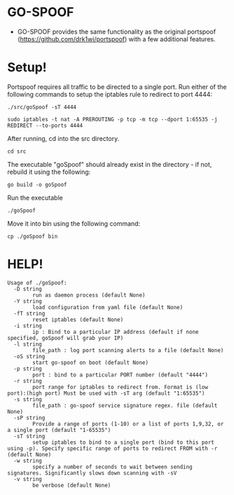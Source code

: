 # GO-SPOOF

- GO-SPOOF provides the same functionality as the original portspoof (https://github.com/drk1wi/portspoof) with a few additional features. 


# Setup!

Portspoof requires all traffic to be directed to a single port. 
Run either of the following commands to setup the iptables rule to redirect to port 4444:

```./src/goSpoof -sT 4444```

```sudo iptables -t nat -A PREROUTING -p tcp -m tcp --dport 1:65535 -j REDIRECT --to-ports 4444```

After running, cd into the src directory.

```cd src```

The executable "goSpoof" should already exist in the directory - if not, rebuild it using the following: 

```go build -o goSpoof```

Run the executable

```./goSpoof```

Move it into bin using the following command: 

```cp ./goSpoof bin```

# HELP!

```
Usage of ./goSpoof:
  -D string
        run as daemon process (default None)
  -Y string
        load configuration from yaml file (default None)
  -fT string
        reset iptables (default None)
  -i string
        ip : Bind to a particular IP address (default if none specified, goSpoof will grab your IP)
  -l string
        file_path : log port scanning alerts to a file (default None)
  -oS string
        start go-spoof on boot (default None)
  -p string
        port : bind to a particular PORT number (default "4444")
  -r string
        port range for iptables to redirect from. Format is (low port):(high port) Must be used with -sT arg (default "1:65535")
  -s string
        file_path : go-spoof service signature regex. file (default None)
  -sP string
        Provide a range of ports (1-10) or a list of ports 1,9,32, or a single port (default "1-65535")
  -sT string
        setup iptables to bind to a single port (bind to this port using -p). Specify specific range of ports to redirect FROM with -r (default None)
  -w string
        specify a number of seconds to wait between sending signatures. Significantly slows down scanning with -sV
  -v string
        be verbose (default None)
```
